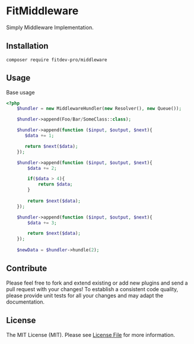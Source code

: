 # FitMiddleware

Simply Middleware Implementation.

## Installation

```
composer require fitdev-pro/middleware
```

## Usage

Base usage
```php
<?php
    $hundler = new MiddlewareHundler(new Resolver(), new Queue());

    $hundler->append(Foo/Bar/SomeClass::class);

    $hundler->append(function ($input, $output, $next){
       $data += 1;

       return $next($data);
    });

    $hundler->append(function ($input, $output, $next){
        $data += 2;

        if($data > 4){
            return $data;
        }
        
        return $next($data);
    });

    $hundler->append(function ($input, $output, $next){
        $data += 3;

        return $next($data);
    });
    
    $newData = $hundler->hundle(2);
```

## Contribute

Please feel free to fork and extend existing or add new plugins and send a pull request with your changes!
To establish a consistent code quality, please provide unit tests for all your changes and may adapt the documentation.

## License

The MIT License (MIT). Please see [License File](https://github.com/fitdev-pro/middleware/blob/master/LISENCE) for more information.
